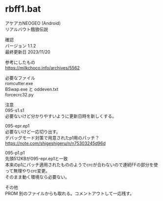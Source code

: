 # rbff1.bat

アケアカNEOGEO (Android)    
リアルバウト餓狼伝説  

確認  
バージョン 1.1.2  
最終更新日 2023/11/20  

参考にしたもの  
https://milkchoco.info/archives/5562  

必要なファイル  
romcutter.exe  
BSwap.exe と oddeven.txt  
forcecrc32.py  

注意  
095-s1.s1  
必要ないけど分かりやすいように更新日時を新しくする。  

095-epr.ep1  
必要ないけど一応切り出す。  
デバッグモード対策で用意されたp1用のパッチ？  
https://note.com/shigeshigeru/n/n75303245d96d

095-p1.p1  
先頭512KBが095-epr.ep1と一致  
本来のp1にパッチ適用されたもののようでcrcが合わないので連続FFの部分を使って無理やりcrc変更。  
そのまま動く環境なら必要ない。

その他  
PROM 別のファイルからも取れる。コメントアウトして一応残す。    

